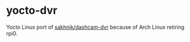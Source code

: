 # yocto-dvr

Yocto Linux port of [sakhnik/dashcam-dvr](https://github.com/sakhnik/dashcam-dvr) because of Arch Linux retiring rpi0.

